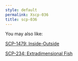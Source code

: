 ```yaml
---
style: default
permalink: Xscp-036
title: scp-036
---
```

You may also like:

[SCP-1479: Inside-Outside](http://scp-wiki.net/scp-1479)

[SCP-234: Extradimensional Fish](http://scp-wiki.net/scp-234)
